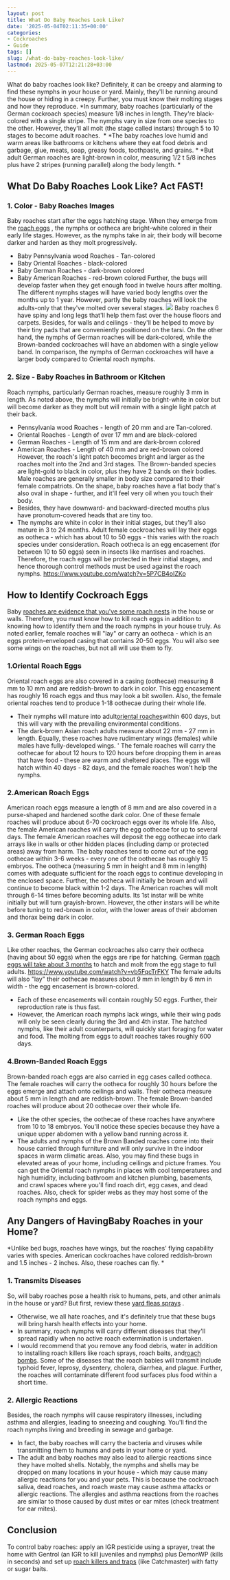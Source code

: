 ```yaml
---
layout: post
title: What Do Baby Roaches Look Like?
date: '2025-05-04T02:11:35+00:00'
categories:
- Cockroaches
- Guide
tags: []
slug: /what-do-baby-roaches-look-like/
lastmod: 2025-05-07T12:21:28+03:00
---
```


What do baby roaches look like? Definitely, it can be creepy and alarming to find these nymphs in your house or yard. Mainly, they'll be running around the house or hiding in a creepy. Further, you must know their molting stages and how they reproduce.
*In summary, baby roaches (particularly of the German cockroach species) measure 1/8 inches in length. They're black-colored with a single stripe. The nymphs vary in size from one species to the other. However, they'll all molt (the stage called instars) through 5 to 10 stages to become adult roaches.  *
*The baby roaches love humid and warm areas like bathrooms or kitchens where they eat food debris and garbage, glue, meats, soap, greasy foods, toothpaste, and grains. *
*But adult German roaches are light-brown in color, measuring 1/2 t 5/8 inches plus have 2 stripes (running parallel) along the body length. *
## What Do Baby Roaches Look Like? Act FAST!
### 1. Color - Baby Roaches Images
Baby roaches start after the eggs hatching stage. When they emerge from the
[roach eggs](https://pestpolicy.com/how-to-kill-cockroach-eggs/)
, the nymphs or ootheca are bright-white colored in their early life stages. However, as the nymphs take in air, their body will become darker and harden as they molt progressively.
- Baby Pennsylvania wood Roaches - Tan-colored
- Baby Oriental Roaches - black-colored
- Baby German Roaches - dark-brown colored
- Baby American Roaches - red-brown colored
Further, the bugs will develop faster when they get enough food in twelve hours after molting. The different nymphs stages will have varied body lengths over the months up to 1 year. However, partly the baby roaches will look the adults-only that they've molted over several stages.
![](/assets/img/03/What-Do-Baby-Roaches-Look-Like-300x200.jpg)
Baby roaches 6 have spiny and long legs that'll help them fast over the house floors and carpets. Besides, for walls and ceilings - they'll be helped to move by their tiny pads that are conveniently positioned on the tarsi.
On the other hand, the nymphs of German roaches will be dark-colored, while the Brown-banded cockroaches will have an abdomen with a single yellow band. In comparison, the nymphs of German cockroaches will have a larger body compared to Oriental roach nymphs.
### 2. Size - Baby Roaches in Bathroom or Kitchen
Roach nymphs, particularly German roaches, measure roughly 3 mm in length. As noted above, the nymphs will initially be bright-white in color but will become darker as they molt but will remain with a single light patch at their back.
- Pennsylvania wood Roaches - length of 20 mm and are Tan-colored.
- Oriental Roaches - Length of over 17 mm and are black-colored
- German Roaches - Length of 15 mm and are dark-brown colored
- American Roaches - Length of 40 mm and are red-brown colored
However, the roach's light patch becomes bright and larger as the roaches molt into the 2nd and 3rd stages. The Brown-banded species are light-gold to black in color, plus they have 2 bands on their bodies. Male roaches are generally smaller in body size compared to their female compatriots.
On the shape, baby roaches have a flat body that's also oval in shape - further, and it'll feel very oil when you touch their body.
- Besides, they have downward- and backward-directed mouths plus have pronotum-covered heads that are tiny too.
- The nymphs are white in color in their initial stages, but they'll also mature in 3 to 24 months.
Adult female cockroaches will lay their eggs as ootheca - which has about 10 to 50 eggs - this varies with the roach species under consideration.
Roach ootheca is an egg encasement (for between 10 to 50 eggs) seen in insects like mantises and roaches.
Therefore, the roach eggs will be protected in their initial stages, and hence thorough control methods must be used against the roach nymphs.
https://www.youtube.com/watch?v=5P7CB4oIZKo
## How to Identify Cockroach Eggs
Baby
[roaches are evidence that you've some roach nests](https://pestpolicy.com/how-to-find-a-roach-nest/)
in the house or walls.
Therefore, you must know how to kill roach eggs in addition to knowing how to identify them and the roach nymphs in your house truly.
As noted earlier, female roaches will "lay" or carry an ootheca - which is an eggs protein-enveloped casing that contains 20-50 eggs. You will also see some wings on the roaches, but not all will use them to fly.
### 1.Oriental Roach Eggs
Oriental roach eggs are also covered in a casing (oothecae) measuring 8 mm to 10 mm and are reddish-brown to dark in color.
This egg encasement has roughly 16 roach eggs and thus may look a bit swollen. Also, the female oriental roaches tend to produce 1-18 oothecae during their whole life.
- Their nymphs will mature into adult[oriental roaches](https://entnemdept.ufl.edu/creatures/urban/roaches/oriental_cockroach.htm)within 600 days, but this will vary with the prevailing environmental conditions.
- The dark-brown Asian roach adults measure about 22 mm - 27 mm in length. Equally, these roaches have rudimentary wings (females) while males have fully-developed wings. '
The female roaches will carry the oothecae for about 12 hours to 120 hours before dropping them in areas that have food - these are warm and sheltered places.
The eggs will hatch within 40 days - 82 days, and the female roaches won't help the nymphs.
### 2.American Roach Eggs
American roach eggs measure a length of 8 mm and are also covered in a purse-shaped and hardened soothe dark color.
One of these female roaches will produce about 6-70 cockroach eggs over its whole life. Also, the female American roaches will carry the egg oothecae for up to several days.
The female American roaches will deposit the egg oothecae into dark arrays like in walls or other hidden places (including damp or protected areas) away from harm.
The baby roaches tend to come out of the egg oothecae within 3-6 weeks - every one of the oothecae has roughly 15 embryos.
The ootheca (measuring 5 mm in height and 8 mm in length) comes with adequate sufficient for the roach eggs to continue developing in the enclosed space.
Further, the ootheca will initially be brown and will continue to become black within 1-2 days.
The American roaches will molt through 6-14 times before becoming adults. Its 1st instar will be white initially but will turn grayish-brown.
However, the other instars will be white before tuning to red-brown in color, with the lower areas of their abdomen and thorax being dark in color.
### 3. German Roach Eggs
Like other roaches, the German cockroaches also carry their ootheca (having about 50 eggs) when the eggs are ripe for hatching.
German
[roach eggs will take about 3 months](https://pestpolicy.com/combat-max-12-month-roach-killing-bait-review/)
to hatch and molt from the egg stage to full adults.
https://www.youtube.com/watch?v=vb5FqcTrFKY
The female adults will also "lay" their oothecae measures about 9 mm in length by 6 mm in width - the egg encasement is brown-colored.
- Each of these encasements will contain roughly 50 eggs. Further, their reproduction rate is thus fast.
- However, the American roach nymphs lack wings, while their wing pads will only be seen clearly during the 3rd and 4th instar.
The hatched nymphs, like their adult counterparts, will quickly start foraging for water and food. The molting from eggs to adult roaches takes roughly 600 days.
### 4.Brown-Banded Roach Eggs
Brown-banded roach eggs are also carried in egg cases called ootheca.
The female roaches will carry the ootheca for roughly 30 hours before the eggs emerge and attach onto ceilings and walls. Their ootheca measure about 5 mm in length and are reddish-brown.
The female Brown-banded roaches will produce about 20 oothecae over their whole life.
- Like the other species, the oothecae of these roaches have anywhere from 10 to 18 embryos. You'll notice these species because they have a unique upper abdomen with a yellow band running across it.
- The adults and nymphs of the Brown Banded roaches come into their house carried through furniture and will only survive in the indoor spaces in warm climatic areas.
Also, you may find these bugs in elevated areas of your home, including ceilings and picture frames.
You can get the Oriental roach nymphs in places with cool temperatures and high humidity, including bathroom and kitchen plumbing, basements, and crawl spaces where you'll find roach dirt, egg cases, and dead roaches.
Also, check for spider webs as they may host some of the roach nymphs and eggs.
## Any Dangers of HavingBaby Roaches in your Home?
*Unlike bed bugs, roaches have wings, but the roaches' flying capability varies with species. American cockroaches have colored reddish-brown and 1.5 inches - 2 inches. Also, these roaches can fly. *
### 1. Transmits Diseases
So, will baby roaches pose a health risk to humans, pets, and other animals in the house or yard? But first, review these
[yard fleas sprays](https://pestpolicy.com/best-flea-spray-for-yard/)
.
- Otherwise, we all hate roaches, and it's definitely true that these bugs will bring harsh health effects into your home.
- In summary, roach nymphs will carry different diseases that they'll spread rapidly when no active roach extermination is undertaken.
- I would recommend that you remove any food debris, water in addition to installing roach killers like roach sprays, roach baits, and[roach bombs](https://pestpolicy.com/best-fogger-for-roaches/).
Some of the diseases that the roach babies will transmit include typhoid fever, leprosy, dysentery, cholera, diarrhea, and plague.
Further, the roaches will contaminate different food surfaces plus food within a short time.
### 2. Allergic Reactions
Besides, the roach nymphs will cause respiratory illnesses, including asthma and allergies, leading to sneezing and coughing.
You'll find the roach nymphs living and breeding in sewage and garbage.
- In fact, the baby roaches will carry the bacteria and viruses while transmitting them to humans and pets in your home or yard.
- The adult and baby roaches may also lead to allergic reactions since they have molted shells.
Notably, the nymphs and shells may be dropped on many locations in your house - which may cause many allergic reactions for you and your pets.
This is because the cockroach saliva, dead roaches, and roach waste may cause asthma attacks or allergic reactions.
The allergies and asthma reactions from the roaches are similar to those caused by dust mites or ear mites (check treatment for ear mites).
## Conclusion
To control baby roaches: apply an IGR pesticide using a sprayer, treat the home with Gentrol (an IGR to kill juveniles and nymphs) plus DemonWP (kills in seconds) and set up
[roach killers and traps](https://pestpolicy.com/best-roach-killer-for-apartments/)
(like Catchmaster) with fatty or sugar baits.
